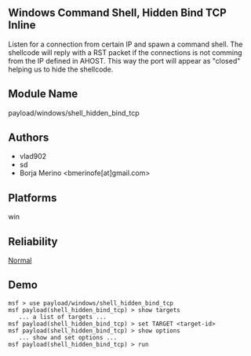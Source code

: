 ## Windows Command Shell, Hidden Bind TCP Inline

Listen for a connection from certain IP and spawn a command 
shell. The shellcode will reply with a RST packet if the 
connections is not comming from the IP defined in AHOST. 
This way the port will appear as "closed" helping us to hide 
the shellcode.


## Module Name
payload/windows/shell_hidden_bind_tcp

## Authors
* vlad902
* sd
* Borja Merino <bmerinofe[at]gmail.com>





## Platforms
win

## Reliability
[Normal](https://github.com/rapid7/metasploit-framework/wiki/Exploit-Ranking)

## Demo

```
msf > use payload/windows/shell_hidden_bind_tcp
msf payload(shell_hidden_bind_tcp) > show targets
   ... a list of targets ...
msf payload(shell_hidden_bind_tcp) > set TARGET <target-id>
msf payload(shell_hidden_bind_tcp) > show options
   ... show and set options ...
msf payload(shell_hidden_bind_tcp) > run
```
    
    